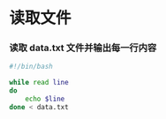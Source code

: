 # 读取文件

### 读取 data.txt 文件并输出每一行内容

```sh
#!/bin/bash

while read line
do
    echo $line
done < data.txt
```
